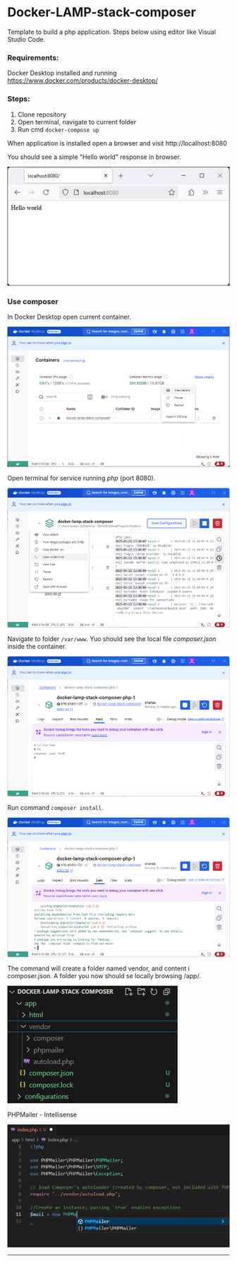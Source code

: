 # Docker-LAMP-stack-composer

Template to build a php application. Steps below using editor like Visual Studio Code.

### Requirements:

Docker Desktop installed and running
https://www.docker.com/products/docker-desktop/


### Steps:

1. Clone repository
2. Open terminal, navigate to current folder
3. Run cmd `docker-compose up`


When application is installed open a browser and visit
http://localhost:8080


You should see a simple "Hello world" response in browser. 

![image](screens/hello-world.png)


### Use composer

In Docker Desktop open current container.

![image](screens/docker-desktop-1.png)


Open terminal for service running *php* (port 8080). 

![image](screens/docker-desktop-2.png)


Navigate to folder `/var/www`. Yuo should see the local file *composer.json* inside the container.  

![image](screens/docker-desktop-3.png)


Run command `composer install`. 

![image](screens/docker-desktop-4.png)

The command will create a folder named vendor, and content i composer.json. A folder you now should se locally browsing /app/.

![image](screens/vs-code-1.png)

PHPMailer - Intellisense 

![image](screens/vs-code-2.png)

---
